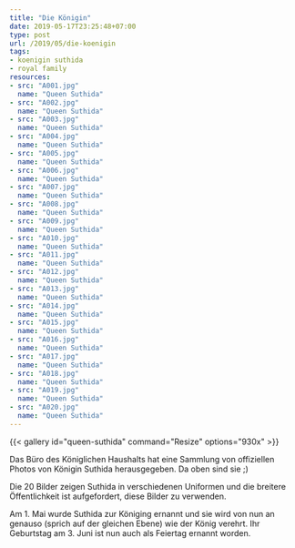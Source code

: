 ```yaml
---
title: "Die Königin"
date: 2019-05-17T23:25:48+07:00
type: post
url: /2019/05/die-koenigin
tags:
- koenigin suthida
- royal family
resources:
- src: "A001.jpg"
  name: "Queen Suthida"
- src: "A002.jpg"
  name: "Queen Suthida"
- src: "A003.jpg"
  name: "Queen Suthida"
- src: "A004.jpg"
  name: "Queen Suthida"
- src: "A005.jpg"
  name: "Queen Suthida"
- src: "A006.jpg"
  name: "Queen Suthida"
- src: "A007.jpg"
  name: "Queen Suthida"
- src: "A008.jpg"
  name: "Queen Suthida"
- src: "A009.jpg"
  name: "Queen Suthida"
- src: "A010.jpg"
  name: "Queen Suthida"
- src: "A011.jpg"
  name: "Queen Suthida"
- src: "A012.jpg"
  name: "Queen Suthida"
- src: "A013.jpg"
  name: "Queen Suthida"
- src: "A014.jpg"
  name: "Queen Suthida"
- src: "A015.jpg"
  name: "Queen Suthida"
- src: "A016.jpg"
  name: "Queen Suthida"
- src: "A017.jpg"
  name: "Queen Suthida"
- src: "A018.jpg"
  name: "Queen Suthida"
- src: "A019.jpg"
  name: "Queen Suthida"
- src: "A020.jpg"
  name: "Queen Suthida"
---
```


{{< gallery id="queen-suthida" command="Resize" options="930x" >}}

Das B&uuml;ro des K&ouml;niglichen Haushalts hat eine Sammlung von offiziellen Photos von K&ouml;nigin Suthida herausgegeben. Da oben sind sie ;)

Die 20 Bilder zeigen Suthida in verschiedenen Uniformen und die breitere &Ouml;ffentlichkeit ist aufgefordert, diese Bilder zu verwenden. 

Am 1. Mai wurde Suthida zur K&ouml;niging ernannt und sie wird von nun an genauso (sprich auf der gleichen Ebene) wie der K&ouml;nig verehrt. Ihr Geburtstag am 3. Juni ist nun auch als Feiertag ernannt worden. 
